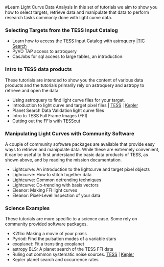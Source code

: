#Learn Light Curve Data Analysis
In this set of tutorials we aim to show you how to select targets, retrieve data and manipulate that data to perform research tasks commonly done with light curve data. 


### Selecting Targets from the TESS Input Catalog
- Learn how to access the TESS Input Catalog with astroquery |[TIC Search](../notebooks/MAST/TESS/beginner_tic_search_hd209458/beginnner_tic_search_hd209458.ipynb)
- PyVO TAP access to astroquery
- CasJobs for sql access to large tables, an introduction

### Intro to TESS data products
These tutorials are intended to show you the content of various data products and the tutorials primarily rely on astroquery and astropy to retrieve and open the data.

- Using astroquery to find light curve files for your target.
- Introduction to light curve and target pixel files |  [TESS](../notebooks/MAST/TESS/beginner_how_to_use_lc/beginner_how_to_use_lc.ipynb) | [Kepler]()
- Planet Search Data Validation light curve files
- Intro to TESS Full Frame Images (FFI)
- Cutting out the FFIs with TESScut

### Manipulating Light Curves with Community Software 
A couple of community software packages are available that provide easy ways to retrieve and manipulate data. While these are extremely convenient, it can be useful to first understand the basic data products of TESS, as shown above, and by reading the mission documentation.

- Lightcurve: An introduction to the lightcurve and target pixel objects 
- Lighrcurve: How to stitch together data
- Lightcurve: Common detrending techniques
- Lightcurve: Co-trending with basis vectors
- Eleanor: Making FFI light curves 
- Eleanor: Pixel-Level Inspection of your data

### Science Examples
These tutorials are more specific to a science case. Some rely on community provided software packages.

- K2flix: Making a movie of your pixels
- Pyriod: Find the pulsation modes of a variable stars
- exoplanet: Fit a transiting exoplanet
- astropy BLS: A planet search of the TESS FFI data
- Ruling out common systematic noise sources. [TESS]() | [Kepler]()
- Kepler planet search and occurrence rates